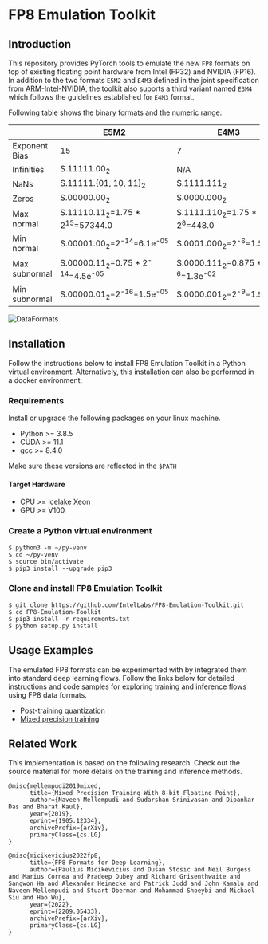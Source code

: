 # FP8 Emulation Toolkit
## Introduction
This repository provides PyTorch tools to emulate the new `FP8` formats on top of existing floating point hardware from Intel (FP32) and NVIDIA (FP16). In addition to the two formats `E5M2` and `E4M3` defined in the joint specification from <a href=https://arxiv.org/pdf/2209.05433https://arxiv.org/pdf/2209.05433 target="_blank">ARM-Intel-NVIDIA</a>, the toolkit also suports a third variant named `E3M4` which follows the guidelines established for `E4M3` format.

Following table shows the binary formats and the numeric range:

|                |                                 E5M2                             |                               E4M3                               |                                E3M4                               |
| -------------- | ---------------------------------------------------------------- | ---------------------------------------------------------------- |  ---------------------------------------------------------------- |
| Exponent Bias  |                                 15                               |                                  7                               |                                   3                               |
| Infinities     | S.11111.00<sub>2</sub>                                           |                                 N/A                              |                                  N/A                              |
| NaNs           | S.11111.{01, 10, 11}<sub>2</sub>                                 | S.1111.111<sub>2</sub>                                           |  S.111.1111<sub>2</sub>                                           |
| Zeros          | S.00000.00<sub>2</sub>                                           | S.0000.000<sub>2</sub>                                           |  S.000.0000<sub>2</sub>                                           |
| Max normal     | S.11110.11<sub>2</sub>=1.75 * 2<sup>15</sup>=57344.0             | S.1111.110<sub>2</sub>=1.75 * 2<sup>8</sup>=448.0                |  S.111.1110<sub>2</sub>=1.875 * 2<sup>4</sup>=30.0                |
| Min normal     | S.00001.00<sub>2</sub>=2<sup>-14</sup>=6.1e<sup>-05</sup>        | S.0001.000<sub>2</sub>=2<sup>-6</sup>=1.5e<sup>-02</sup>         |  S.001.0000<sub>2</sub>=2<sup>-2</sup>=2.5e<sup>-01</sup>         |
| Max subnormal  | S.00000.11<sub>2</sub>=0.75 * 2<sup>-14</sup>=4.5e<sup>-05</sup> | S.0000.111<sub>2</sub>=0.875 * 2<sup>-6</sup>=1.3e<sup>-02</sup> |  S.000.1111<sub>2</sub>=0.9375 * 2<sup>-2</sup>=2.3e<sup>-01</sup> |
| Min subnormal  | S.00000.01<sub>2</sub>=2<sup>-16</sup>=1.5e<sup>-05</sup>        | S.0000.001<sub>2</sub>=2<sup>-9</sup>=1.9e<sup>-03</sup>         |  S.000.0001<sub>2</sub>=2<sup>-6</sup>=1.5e<sup>-02</sup>         |

![DataFormats](./docs/formats.png)

## Installation

Follow the instructions below to install FP8 Emulation Toolkit in a Python virtual environment.
Alternatively, this installation can also be performed in a docker environment.

### Requirements
Install or upgrade the following packages on your linux machine.

* Python >= 3.8.5
* CUDA >= 11.1
* gcc >= 8.4.0

Make sure these versions are reflected in the `$PATH`

#### Target Hardware
* CPU >= Icelake Xeon
* GPU >= V100

### Create a Python virtual environment
```
$ python3 -m ~/py-venv
$ cd ~/py-venv
$ source bin/activate
$ pip3 install --upgrade pip3
```
### Clone and install FP8 Emulation Toolkit
```
$ git clone https://github.com/IntelLabs/FP8-Emulation-Toolkit.git
$ cd FP8-Emulation-Toolkit
$ pip3 install -r requirements.txt
$ python setup.py install
```

## Usage Examples
The emulated FP8 formats can be experimented with by integrated them into standard deep learning flows. Follow the links below for detailed instructions and code samples for exploring training and inference flows using FP8 data formats. 

* [Post-training quantization](./examples/inference) 
* [Mixed precision training](./examples/training) 


## Related Work
This implementation is based on the following research. Check out the source material for more details on the training and inference methods. 

```
@misc{mellempudi2019mixed,
      title={Mixed Precision Training With 8-bit Floating Point}, 
      author={Naveen Mellempudi and Sudarshan Srinivasan and Dipankar Das and Bharat Kaul},
      year={2019},
      eprint={1905.12334},
      archivePrefix={arXiv},
      primaryClass={cs.LG}
}
```
```
@misc{micikevicius2022fp8,
      title={FP8 Formats for Deep Learning}, 
      author={Paulius Micikevicius and Dusan Stosic and Neil Burgess and Marius Cornea and Pradeep Dubey and Richard Grisenthwaite and Sangwon Ha and Alexander Heinecke and Patrick Judd and John Kamalu and Naveen Mellempudi and Stuart Oberman and Mohammad Shoeybi and Michael Siu and Hao Wu},
      year={2022},
      eprint={2209.05433},
      archivePrefix={arXiv},
      primaryClass={cs.LG}
}
```
